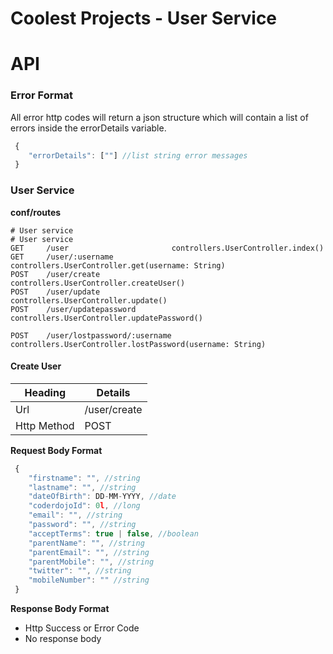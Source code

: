 Coolest Projects - User Service
=================================

# API

### Error Format

All error http codes will return a json structure which will contain a list of errors inside the errorDetails variable.

````javascript
 {
 	"errorDetails": [""] //list string error messages
 }
````

### User Service

__conf/routes__
````
# User service
# User service
GET     /user                       controllers.UserController.index()
GET     /user/:username             controllers.UserController.get(username: String)
POST    /user/create                controllers.UserController.createUser()
POST    /user/update                controllers.UserController.update()
POST    /user/updatepassword        controllers.UserController.updatePassword()

POST    /user/lostpassword/:username           controllers.UserController.lostPassword(username: String)
````

#### Create User

| Heading | Details |
|------|------ |
| Url | /user/create |
| Http Method | POST |

__Request Body Format__

````javascript
 {
 	"firstname": "", //string
 	"lastname": "", //string
 	"dateOfBirth": DD-MM-YYYY, //date
 	"coderdojoId": 0l, //long
 	"email": "", //string
 	"password": "", //string
 	"acceptTerms": true | false, //boolean
 	"parentName": "", //string
    "parentEmail": "", //string
    "parentMobile": "", //string
    "twitter": "", //string
    "mobileNumber": "" //string
 }
````

__Response Body Format__

* Http Success or Error Code
* No response body
